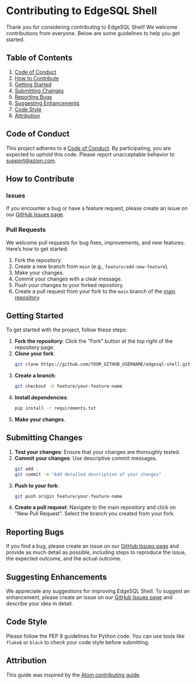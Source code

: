 # Contributing to EdgeSQL Shell

Thank you for considering contributing to EdgeSQL Shell! We welcome contributions from everyone. Below are some guidelines to help you get started.

## Table of Contents

1. [Code of Conduct](#code-of-conduct)
2. [How to Contribute](#how-to-contribute)
3. [Getting Started](#getting-started)
4. [Submitting Changes](#submitting-changes)
5. [Reporting Bugs](#reporting-bugs)
6. [Suggesting Enhancements](#suggesting-enhancements)
7. [Code Style](#code-style)
8. [Attribution](#attribution)

## Code of Conduct

This project adheres to a [Code of Conduct](https://github.com/aziontech/edgesql-shell/blob/main/CODE_OF_CONDUCT.md). By participating, you are expected to uphold this code. Please report unacceptable behavior to [support@azion.com](mailto:support@azion.com).

## How to Contribute

### Issues

If you encounter a bug or have a feature request, please create an issue on our [GitHub Issues page](https://github.com/aziontech/edgesql-shell/issues).

### Pull Requests

We welcome pull requests for bug fixes, improvements, and new features. Here’s how to get started:

1. Fork the repository.
2. Create a new branch from `main` (e.g., `feature/add-new-feature`).
3. Make your changes.
4. Commit your changes with a clear message.
5. Push your changes to your forked repository.
6. Create a pull request from your fork to the `main` branch of the [main repository](https://github.com/aziontech/edgesql-shell).

## Getting Started

To get started with the project, follow these steps:

1. **Fork the repository**: Click the "Fork" button at the top right of the repository page.
2. **Clone your fork**: 
    ```bash
    git clone https://github.com/YOUR_GITHUB_USERNAME/edgesql-shell.git
    ```
3. **Create a branch**: 
    ```bash
    git checkout -b feature/your-feature-name
    ```
4. **Install dependencies**: 
    ```bash
    pip install -r requirements.txt
    ```
5. **Make your changes**.

## Submitting Changes

1. **Test your changes**: Ensure that your changes are thoroughly tested.
2. **Commit your changes**: Use descriptive commit messages.
    ```bash
    git add .
    git commit -m "Add detailed description of your changes"
    ```
3. **Push to your fork**:
    ```bash
    git push origin feature/your-feature-name
    ```
4. **Create a pull request**: Navigate to the main repository and click on "New Pull Request". Select the branch you created from your fork.

## Reporting Bugs

If you find a bug, please create an issue on our [GitHub Issues page](https://github.com/aziontech/edgesql-shell/issues) and provide as much detail as possible, including steps to reproduce the issue, the expected outcome, and the actual outcome.

## Suggesting Enhancements

We appreciate any suggestions for improving EdgeSQL Shell. To suggest an enhancement, please create an issue on our [GitHub Issues page](https://github.com/aziontech/edgesql-shell/issues) and describe your idea in detail.

## Code Style

Please follow the PEP 8 guidelines for Python code. You can use tools like `flake8` or `black` to check your code style before submitting.

## Attribution

This guide was inspired by the [Atom contributing guide](https://github.com/atom/atom/blob/master/CONTRIBUTING.md).
